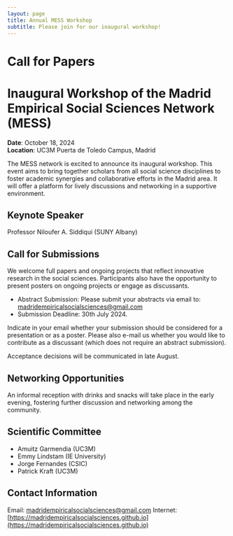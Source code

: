```yaml
---
layout: page
title: Annual MESS Workshop
subtitle: Please join for our inaugural workshop!
---
```


# Call for Papers

# Inaugural Workshop of the Madrid Empirical Social Sciences Network (MESS)

**Date**: October 18, 2024  
**Location**: UC3M Puerta de Toledo Campus, Madrid

The MESS network is excited to announce its inaugural workshop. This event aims to bring together scholars from all social science disciplines to foster academic synergies and collaborative efforts in the Madrid area. It will offer a platform for lively discussions and networking in a supportive environment.

## Keynote Speaker

Professor Niloufer A. Siddiqui (SUNY Albany)

## Call for Submissions

We welcome full papers and ongoing projects that reflect innovative research in the social sciences. Participants also have the opportunity to present posters on ongoing projects or engage as discussants.

- Abstract Submission: Please submit your abstracts via email to: <a href="mailto:madridempiricalsocialsciences@gmail.com">madridempiricalsocialsciences@gmail.com</a>
- Submission Deadline: 30th July 2024.

Indicate in your email whether your submission should be considered for a presentation or as a poster. Please also e-mail us whether you would like to contribute as a discussant (which does not require an abstract submission).

Acceptance decisions will be communicated in late August.

## Networking Opportunities

An informal reception with drinks and snacks will take place in the early evening, fostering further discussion and networking among the community. 

## Scientific Committee

- Amuitz Garmendia (UC3M)
- Emmy Lindstam (IE University)
- Jorge Fernandes (CSIC)
- Patrick Kraft (UC3M)

## Contact Information

Email: <a href="mailto:madridempiricalsocialsciences@gmail.com">madridempiricalsocialsciences@gmail.com</a>
Internet: [https://madridempiricalsocialsciences.github.io](https://madridempiricalsocialsciences.github.io)